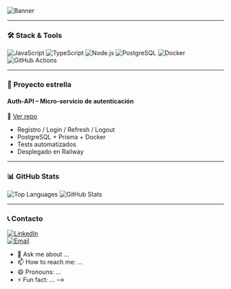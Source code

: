 

![Banner](https://capsule-render.vercel.app/api?type=rect&color=0d1117&height=180&section=header&text=Carlos%20M.%20Achinquipa&fontSize=50&fontColor=39d353)

---

### 🛠️ Stack & Tools
![JavaScript](https://img.shields.io/badge/-JavaScript-F7DF1E?style=flat&logo=javascript&logoColor=black)
![TypeScript](https://img.shields.io/badge/-TypeScript-3178C6?style=flat&logo=typescript&logoColor=white)
![Node.js](https://img.shields.io/badge/-Node.js-339933?style=flat&logo=node.js&logoColor=white)
![PostgreSQL](https://img.shields.io/badge/-PostgreSQL-336791?style=flat&logo=postgresql&logoColor=white)
![Docker](https://img.shields.io/badge/-Docker-2496ED?style=flat&logo=docker&logoColor=white)
![GitHub Actions](https://img.shields.io/badge/-GitHub%20Actions-2088FF?style=flat&logo=github-actions&logoColor=white)

---

### 🚀 Proyecto estrella
#### **Auth-API** – Micro-servicio de autenticación  
🔗 [Ver repo](https://github.com/carlos456dddd/Auth-API)  
- Registro / Login / Refresh / Logout  
- PostgreSQL + Prisma + Docker  
- Tests automatizados  
- Desplegado en Railway

---

### 📊 GitHub Stats
![Top Languages](https://github-readme-stats.vercel.app/api/top-langs/?username=carlos456dddd&layout=compact&theme=dark)
![GitHub Stats](https://github-readme-stats.vercel.app/api?username=carlos456dddd&show_icons=true&theme=dark)

---

### 📞 Contacto
[![LinkedIn](https://img.shields.io/badge/LinkedIn-0A66C2?style=flat&logo=linkedin&logoColor=white)](https://linkedin.com/in/carlos-alberto-mamani-achinquipa-02a2231b2)  
[![Email](https://img.shields.io/badge/Email-D14836?style=flat&logo=gmail&logoColor=white)](mailto:starnear9995@gmail.com)
- 💬 Ask me about ...
- 📫 How to reach me: ...
- 😄 Pronouns: ...
- ⚡ Fun fact: ...
-->
